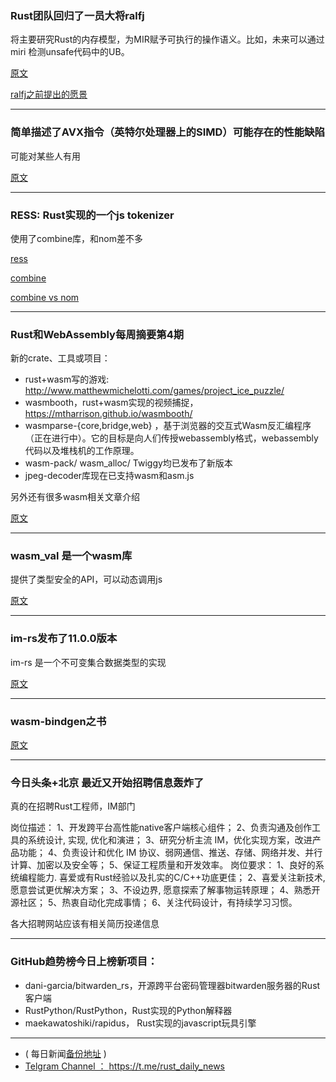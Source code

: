 ### Rust团队回归了一员大将ralfj

将主要研究Rust的内存模型，为MIR赋予可执行的操作语义。比如，未来可以通过miri 检测unsafe代码中的UB。

[原文](https://www.ralfj.de/blog/2018/07/11/research-assistant.html)

[ralfj之前提出的愿景](https://www.ralfj.de/blog/2017/06/06/MIR-semantics.html)

---

### 简单描述了AVX指令（英特尔处理器上的SIMD）可能存在的性能缺陷

可能对某些人有用

[原文](https://gist.github.com/rygorous/32bc3ea8301dba09358fd2c64e02d774)

---

### RESS: Rust实现的一个js tokenizer

使用了combine库，和nom差不多

[ress](https://github.com/FreeMasen/RESS)

[combine](https://github.com/Marwes/combine)

[combine vs nom ](https://github.com/Marwes/combine/issues/73)

---

### Rust和WebAssembly每周摘要第4期

新的crate、工具或项目：

- rust+wasm写的游戏: http://www.matthewmichelotti.com/games/project_ice_puzzle/
- wasmbooth，rust+wasm实现的视频捕捉，https://mtharrison.github.io/wasmbooth/
- wasmparse-{core,bridge,web} ，基于浏览器的交互式Wasm反汇编程序（正在进行中）。它的目标是向人们传授webassembly格式，webassembly代码以及堆栈机的工作原理。
- wasm-pack/ wasm_alloc/ Twiggy均已发布了新版本
- jpeg-decoder库现在已支持wasm和asm.js

另外还有很多wasm相关文章介绍

[原文](https://rustwasm.github.io/2018/07/10/this-week-in-rust-wasm-004.html)

---

### wasm_val 是一个wasm库

提供了类型安全的API，可以动态调用js

[原文](https://github.com/viftodi/wasm_val)

---

### im-rs发布了11.0.0版本

im-rs 是一个不可变集合数据类型的实现

[原文](https://github.com/bodil/im-rs/releases/tag/11.0.0)

---

### wasm-bindgen之书

[原文](https://rustwasm.github.io/wasm-bindgen/basic-usage.html)

---

### 今日头条+北京 最近又开始招聘信息轰炸了

真的在招聘Rust工程师，IM部门

岗位描述：
1、开发跨平台高性能native客户端核心组件；
2、负责沟通及创作工具的系统设计, 实现, 优化和演进；
3、研究分析主流 IM，优化实现方案，改进产品功能；
4、负责设计和优化 IM 协议、弱网通信、推送、存储、网络并发、并行计算、加密以及安全等；
5、保证工程质量和开发效率。
岗位要求：
1、良好的系统编程能力. 喜爱或有Rust经验以及扎实的C/C++功底更佳；
2、喜爱关注新技术, 愿意尝试更优解决方案；
3、不设边界, 愿意探索了解事物运转原理；
4、熟悉开源社区；
5、热衷自动化完成事情；
6、关注代码设计，有持续学习习惯。

各大招聘网站应该有相关简历投递信息

---

### GitHub趋势榜今日上榜新项目：

- dani-garcia/bitwarden_rs，开源跨平台密码管理器bitwarden服务器的Rust客户端
- RustPython/RustPython，Rust实现的Python解释器
- maekawatoshiki/rapidus， Rust实现的javascript玩具引擎


---

- ( 每日新闻[备份地址](https://github.com/RustStudy/rust_daily_news) )
- [Telgram Channel ： https://t.me/rust_daily_news ](https://t.me/rust_daily_news )
